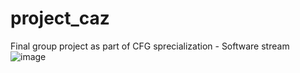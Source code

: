 # project_caz
Final group project as part of CFG sprecialization - Software stream
![image](https://user-images.githubusercontent.com/107497987/184472004-c9fba698-b309-4548-bf4a-628d184f10b8.png)
